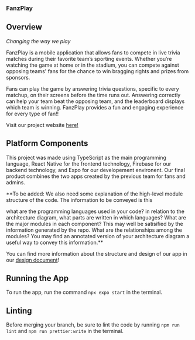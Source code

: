 ### FanzPlay

## Overview
*Changing the way we play*

FanzPlay is a mobile application that allows fans to compete in live trivia matches during their favorite team’s sporting events. Whether you’re watching the game at home or in the stadium, you can compete against opposing teams' fans for the chance to win bragging rights and prizes from sponsors.

Fans can play the game by answering trivia questions, specific to every matchup, on their screens before the time runs out. Answering correctly can help your team beat the opposing team, and the leaderboard displays which team is winning. FanzPlay provides a fun and engaging experience for every type of fan!! 

Visit our project website [here!](https://tarheels.live/comp523teami/)

## Platform Components
This project was made using TypeScript as the main programming language, React Native for the frontend technology, Firebase for our backend technology, and Expo for our developement environent. Our final product combines the two apps created by the previous team for fans and admins. 

**To be added: We also need some explanation of the high-level module structure of the code. The information to be conveyed is this

what are the programming languages used in your code?
in relation to the architecture diagram, what parts are written in which languages?
What are the major modules in each component? This may well be satisified by the information generated by the repo. What are the relationships among the modules? You may find an annotated version of your architecture diagram a useful way to convey this information.**

You can find more information about the structure and design of our app in our [design document]()!

## Running the App
To run the app, run the command `npx expo start` in the terminal. 

## Linting
Before merging your branch, be sure to lint the code by running 
`npm run lint` and `npm run prettier:write` in the terminal. 
